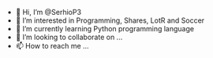 - 👋 Hi, I’m @SerhioP3
- 👀 I’m interested in Programming, Shares, LotR and Soccer
- 🌱 I’m currently learning Python programming language
- 💞️ I’m looking to collaborate on ...
- 📫 How to reach me ...

<!---
SerhioP3/SerhioP3 is a ✨ special ✨ repository because its `README.md` (this file) appears on your GitHub profile.
You can click the Preview link to take a look at your changes.
--->
